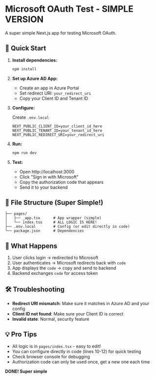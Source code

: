 
# Microsoft OAuth Test - SIMPLE VERSION

A super simple Next.js app for testing Microsoft OAuth.

## 🚀 Quick Start

1. **Install dependencies:**
   ```bash
   npm install
   ```

2. **Set up Azure AD App:**
   - Create an app in Azure Portal
   - Set redirect URI: `your_redirect_uri`
   - Copy your Client ID and Tenant ID

3. **Configure:**

   Create `.env.local`
   ```
   NEXT_PUBLIC_CLIENT_ID=your_client_id_here
   NEXT_PUBLIC_TENANT_ID=your_tenant_id_here
   NEXT_PUBLIC_REDIRECT_URI=your_redirect_uri
   ```

4. **Run:**
   ```bash
   npm run dev
   ```

5. **Test:**
   - Open http://localhost:3000
   - Click "Sign in with Microsoft"
   - Copy the authorization code that appears
   - Send it to your backend

## 📁 File Structure (Super Simple!)

```
├── pages/
│   ├── _app.tsx      # App wrapper (simple)
│   └── index.tsx     # ALL LOGIC IS HERE!
├── .env.local        # Config (or edit directly in code)
└── package.json      # Dependencies
```

## 🎯 What Happens

1. User clicks login → redirected to Microsoft
2. User authenticates → Microsoft redirects back with `code`
3. App displays the `code` → copy and send to backend
4. Backend exchanges `code` for access token

## 🛠️ Troubleshooting

- **Redirect URI mismatch**: Make sure it matches in Azure AD and your config
- **Client ID not found**: Make sure your Client ID is correct
- **Invalid state**: Normal, security feature

## 💡 Pro Tips

- All logic is in `pages/index.tsx` - easy to edit!
- You can configure directly in code (lines 10-12) for quick testing
- Check browser console for debugging
- Authorization code can only be used once, get a new one each time

**DONE! Super simple**